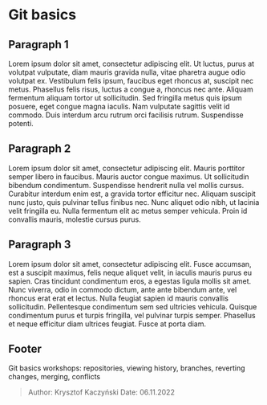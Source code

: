 # Git basics

## Paragraph 1

Lorem ipsum dolor sit amet, consectetur adipiscing elit. Ut luctus, purus at volutpat vulputate, diam mauris gravida
nulla, vitae pharetra augue odio volutpat ex. Vestibulum felis ipsum, faucibus eget rhoncus at, suscipit nec metus.
Phasellus felis risus, luctus a congue a, rhoncus nec ante. Aliquam fermentum aliquam tortor ut sollicitudin. Sed
fringilla metus quis ipsum posuere, eget congue magna iaculis. Nam vulputate sagittis velit id commodo. Duis interdum
arcu rutrum orci facilisis rutrum. Suspendisse potenti.

## Paragraph 2

Lorem ipsum dolor sit amet, consectetur adipiscing elit. Mauris porttitor semper libero in faucibus. Mauris auctor
congue maximus. Ut sollicitudin bibendum condimentum. Suspendisse hendrerit nulla vel mollis cursus. Curabitur interdum
enim est, a gravida tortor efficitur nec. Aliquam suscipit nunc justo, quis pulvinar tellus finibus nec. Nunc aliquet
odio nibh, ut lacinia velit fringilla eu. Nulla fermentum elit ac metus semper vehicula. Proin id convallis mauris,
molestie cursus purus.

## Paragraph 3

Lorem ipsum dolor sit amet, consectetur adipiscing elit. Fusce accumsan, est a suscipit maximus, felis neque aliquet
velit, in iaculis mauris purus eu sapien. Cras tincidunt condimentum eros, a egestas ligula mollis sit amet. Nunc
viverra, odio in commodo dictum, ante ante bibendum ante, vel rhoncus erat erat et lectus. Nulla feugiat sapien id
mauris convallis sollicitudin. Pellentesque condimentum sem sed ultricies vehicula. Quisque condimentum purus et turpis
fringilla, vel pulvinar turpis semper. Phasellus et neque efficitur diam ultrices feugiat. Fusce at porta diam.

## Footer

Git basics workshops: repositories, viewing history, branches, reverting changes, merging, conflicts

>Author: Krysztof Kaczyński
>Date: 06.11.2022

